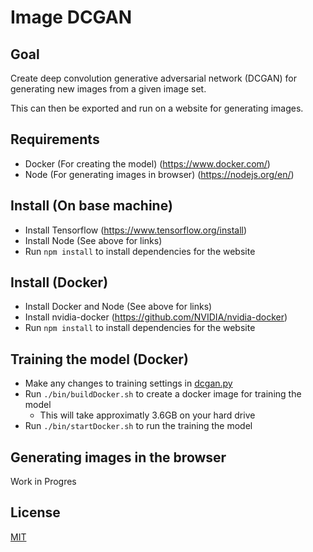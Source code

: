 # Image DCGAN

## Goal

Create deep convolution generative adversarial network (DCGAN)
for generating new images from a given image set.

This can then be exported and run on a website for generating
images.

## Requirements

- Docker (For creating the model) (https://www.docker.com/)
- Node (For generating images in browser) (https://nodejs.org/en/)

## Install (On base machine)

- Install Tensorflow (https://www.tensorflow.org/install)
- Install Node (See above for links)
- Run `npm install` to install dependencies for the website

## Install (Docker)

- Install Docker and Node (See above for links)
- Install nvidia-docker (https://github.com/NVIDIA/nvidia-docker)
- Run `npm install` to install dependencies for the website

## Training the model (Docker)

- Make any changes to training settings in [dcgan.py](/dcgan.py)
- Run `./bin/buildDocker.sh` to create a docker image for training the model
  - This will take approximatly 3.6GB on your hard drive
- Run `./bin/startDocker.sh` to run the training the model

## Generating images in the browser

Work in Progres

## License

[MIT](/LICENSE)
